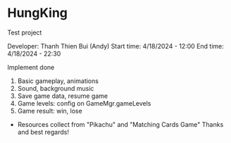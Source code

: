 # HungKing
Test project

Developer: Thanh Thien Bui (Andy)
Start time: 4/18/2024 - 12:00
End time:   4/18/2024 - 22:30

Implement done
1. Basic gameplay, animations
2. Sound, background music
3. Save game data, resume game
4. Game levels: config on GameMgr.gameLevels
5. Game result: win, lose

* Resources collect from "Pikachu" and "Matching Cards Game"
Thanks and best regards!